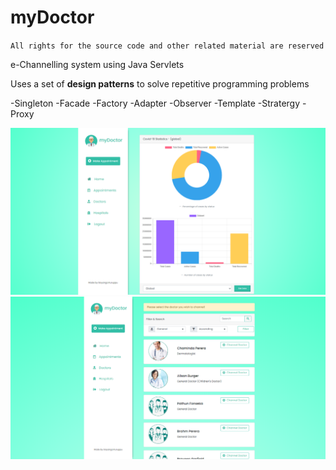 # myDoctor

`All rights for the source code and other related material are reserved`

e-Channelling system using Java Servlets

Uses a set of **design patterns** to solve repetitive programming problems

-Singleton
-Facade
-Factory
-Adapter
-Observer
-Template
-Stratergy
-Proxy

 <img src="screen1.png">

 <img src="screen2.png">
